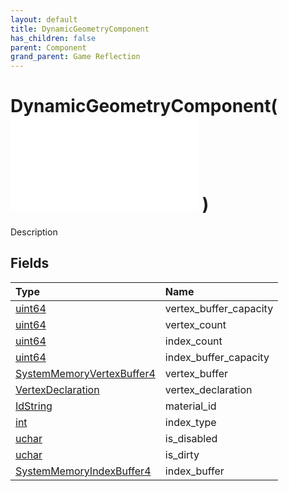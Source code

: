 ```yaml
---
layout: default
title: DynamicGeometryComponent
has_children: false
parent: Component
grand_parent: Game Reflection
---
```

# DynamicGeometryComponent( ![ RenderableComponent ](/game-reflection/components/renderable_component.md) )
Description 

## Fields
| Type | Name |
|:-------------|:--------------|
| [uint64](/game-reflection/components/uint64.md) | vertex_buffer_capacity |
| [uint64](/game-reflection/components/uint64.md) | vertex_count |
| [uint64](/game-reflection/components/uint64.md) | index_count |
| [uint64](/game-reflection/components/uint64.md) | index_buffer_capacity |
| [SystemMemoryVertexBuffer4](/game-reflection/components/system_memory_vertex_buffer4.md) | vertex_buffer |
| [VertexDeclaration](/game-reflection/components/vertex_declaration.md) | vertex_declaration |
| [IdString](/game-reflection/components/id_string.md) | material_id |
| [int](/game-reflection/enums/int.md) | index_type |
| [uchar](/game-reflection/enums/uchar.md) | is_disabled |
| [uchar](/game-reflection/enums/uchar.md) | is_dirty |
| [SystemMemoryIndexBuffer4](/game-reflection/components/system_memory_index_buffer4.md) | index_buffer |
